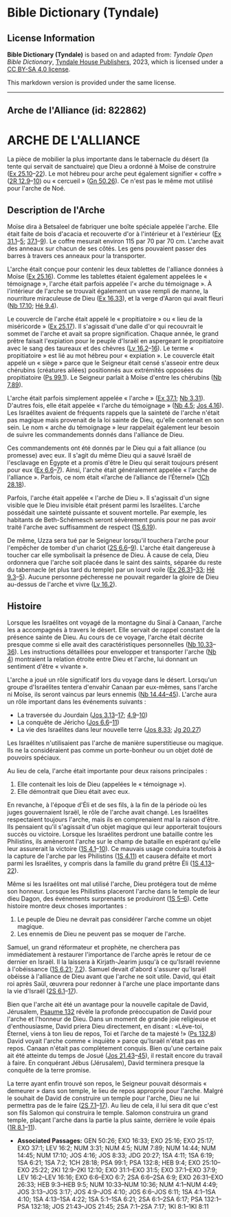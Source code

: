 # Bible Dictionary (Tyndale)

## License Information

**Bible Dictionary (Tyndale)** is based on and adapted from: _Tyndale Open Bible Dictionary_, [Tyndale House Publishers](https://tyndaleopenresources.com/), 2023, which is licensed under a [CC BY-SA 4.0 license](https://creativecommons.org/licenses/by-sa/4.0/legalcode.en).

This markdown version is provided under the same license.



--------------------------------

## Arche de l'Alliance (id: 822862)

ARCHE DE L'ALLIANCE
===================

La pièce de mobilier la plus importante dans le tabernacle du désert (la tente qui servait de sanctuaire) que Dieu a ordonné à Moïse de construire ([Ex 25\.10](https://ref.ly/Exod25:10-Exod25:22)–[22](https://ref.ly/Exod25:10-Exod25:22)). Le mot hébreu pour arche peut également signifier « coffre » ([2R 12\.9](https://ref.ly/2Kgs12:9-2Kgs12:10)–[10](https://ref.ly/2Kgs12:9-2Kgs12:10)) ou « cercueil » ([Gn 50\.26](https://ref.ly/Gen50:26)). Ce n'est pas le même mot utilisé pour l'arche de Noé.

Description de l'Arche
----------------------

Moïse dira à Betsaleel de fabriquer une boîte spéciale appelée l'arche. Elle était faite de bois d'acacia et recouverte d'or à l'intérieur et à l'extérieur ([Ex 31\.1](https://ref.ly/Exod31:1-Exod31:5)–[5](https://ref.ly/Exod31:1-Exod31:5); [37\.1](https://ref.ly/Exod37:1-Exod37:9)–[9](https://ref.ly/Exod37:1-Exod37:9)). Le coffre mesurait environ 115 par 70 par 70 cm. L'arche avait des anneaux sur chacun de ses côtés. Les gens pouvaient passer des barres à travers ces anneaux pour la transporter.

L'arche était conçue pour contenir les deux tablettes de l'alliance données à Moïse ([Ex 25\.16](https://ref.ly/Exod25:16)). Comme les tablettes étaient également appelées le « témoignage », l'arche était parfois appelée l'« arche du témoignage ». À l'intérieur de l'arche se trouvait également un vase rempli de manne, la nourriture miraculeuse de Dieu ([Ex 16\.33](https://ref.ly/Exod16:33)), et la verge d'Aaron qui avait fleuri ([Nb 17\.10](https://ref.ly/Num17:10); [Hé 9\.4](https://ref.ly/Heb9:4)).

Le couvercle de l'arche était appelé le « propitiatoire » ou « lieu de la miséricorde » ([Ex 25\.17](https://ref.ly/Exod25:17)). Il s'agissait d'une dalle d'or qui recouvrait le sommet de l'arche et avait sa propre signification. Chaque année, le grand prêtre faisait l'expiation pour le peuple d'Israël en aspergeant le propitiatoire avec le sang des taureaux et des chèvres ([Lv 16\.2](https://ref.ly/Lev16:2-Lev16:16)–[16](https://ref.ly/Lev16:2-Lev16:16)). Le terme « propitiatoire » est lié au mot hébreu pour « expiation ». Le couvercle était appelé un « siège » parce que le Seigneur était censé s'asseoir entre deux chérubins (créatures ailées) positionnés aux extrémités opposées du propitiatoire ([Ps 99\.1](https://ref.ly/Ps99:1)). Le Seigneur parlait à Moïse d'entre les chérubins ([Nb 7\.89](https://ref.ly/Num7:89)).

L'arche était parfois simplement appelée « l'arche » ([Ex 37\.1](https://ref.ly/Exod37:1); [Nb 3\.31](https://ref.ly/Num3:31)). D'autres fois, elle était appelée « l'arche du témoignage » ([Nb 4\.5](https://ref.ly/Num4:5); [Jos 4\.16](https://ref.ly/Josh4:16)). Les Israélites avaient de fréquents rappels que la sainteté de l'arche n'était pas magique mais provenait de la loi sainte de Dieu, qu'elle contenait en son sein. Le nom « arche du témoignage » leur rappelait également leur besoin de suivre les commandements donnés dans l'alliance de Dieu.

Ces commandements ont été donnés par le Dieu qui a fait alliance (ou promesse) avec eux. Il s'agit du même Dieu qui a sauvé Israël de l'esclavage en Égypte et a promis d'être le Dieu qui serait toujours présent pour eux ([Ex 6\.6](https://ref.ly/Exod6:6-Exod6:7)–[7](https://ref.ly/Exod6:6-Exod6:7)). Ainsi, l'arche était généralement appelée « l'arche de l'alliance ». Parfois, ce nom était «l’arche de l’alliance de l’Éternel» ([1Ch 28\.18](https://ref.ly/1Chr28:18)).

Parfois, l'arche était appelée « l'arche de Dieu ». Il s'agissait d'un signe visible que le Dieu invisible était présent parmi les Israélites. L'arche possédait une sainteté puissante et souvent mortelle. Par exemple, les habitants de Beth\-Schémesch seront sévèrement punis pour ne pas avoir traité l'arche avec suffisamment de respect ([1S 6\.19](https://ref.ly/1Sam6:19)).

De même, Uzza sera tué par le Seigneur lorsqu'il touchera l'arche pour l'empêcher de tomber d'un chariot ([2S 6\.6](https://ref.ly/2Sam6:6-2Sam6:9)–[9](https://ref.ly/2Sam6:6-2Sam6:9)). L'arche était dangereuse à toucher car elle symbolisait la présence de Dieu. À cause de cela, Dieu ordonnera que l'arche soit placée dans le saint des saints, séparée du reste du tabernacle (et plus tard du temple) par un lourd voile ([Ex 26\.31](https://ref.ly/Exod26:31-Exod26:33)–[33](https://ref.ly/Exod26:31-Exod26:33); [Hé 9\.3](https://ref.ly/Heb9:3-Heb9:5)–[5](https://ref.ly/Heb9:3-Heb9:5)). Aucune personne pécheresse ne pouvait regarder la gloire de Dieu au\-dessus de l'arche et vivre ([Lv 16\.2](https://ref.ly/Lev16:2)).

Histoire
--------

Lorsque les Israélites ont voyagé de la montagne du Sinaï à Canaan, l'arche les a accompagnés à travers le désert. Elle servait de rappel constant de la présence sainte de Dieu. Au cours de ce voyage, l'arche était décrite presque comme si elle avait des caractéristiques personnelles ([Nb 10\.33](https://ref.ly/Num10:33-Num10:36)–[36](https://ref.ly/Num10:33-Num10:36)). Les instructions détaillées pour envelopper et transporter l'arche ([Nb 4](https://ref.ly/Num4:1-Num4:49)) montraient la relation étroite entre Dieu et l'arche, lui donnant un sentiment d'être « vivante ».

L'arche a joué un rôle significatif lors du voyage dans le désert. Lorsqu'un groupe d'Israélites tentera d'envahir Canaan par eux\-mêmes, sans l'arche ni Moïse, ils seront vaincus par leurs ennemis ([Nb 14\.44–45](https://ref.ly/Num14:44)). L'arche aura un rôle important dans les événements suivants :

* La traversée du Jourdain ([Jos 3\.13](https://ref.ly/Josh3:13-Josh3:17)–[17](https://ref.ly/Josh3:13-Josh3:17); [4\.9](https://ref.ly/Josh4:9-Josh4:10)–[10](https://ref.ly/Josh4:9-Josh4:10))
* La conquête de Jéricho ([Jos 6\.6](https://ref.ly/Josh6:6-Josh6:11)–[11](https://ref.ly/Josh6:6-Josh6:11))
* La vie des Israélites dans leur nouvelle terre ([Jos 8\.33](https://ref.ly/Josh8:33); [Jg 20\.27](https://ref.ly/Judg20:27))

Les Israélites n'utilisaient pas l'arche de manière superstitieuse ou magique. Ils ne la considéraient pas comme un porte\-bonheur ou un objet doté de pouvoirs spéciaux.

Au lieu de cela, l'arche était importante pour deux raisons principales :

1. Elle contenait les lois de Dieu (appelées le « témoignage »).
2. Elle démontrait que Dieu était avec eux.

En revanche, à l'époque d'Éli et de ses fils, à la fin de la période où les juges gouvernaient Israël, le rôle de l'arche avait changé. Les Israélites respectaient toujours l'arche, mais ils en comprenaient mal la raison d'être. Ils pensaient qu'il s'agissait d'un objet magique qui leur apporterait toujours succès ou victoire. Lorsque les Israélites perdront une bataille contre les Philistins, ils amèneront l'arche sur le champ de bataille en espérant qu'elle leur assurerait la victoire ([1S 4\.1](https://ref.ly/1Sam4:1-1Sam4:10)–[10](https://ref.ly/1Sam4:1-1Sam4:10)). Ce mauvais usage conduira toutefois à la capture de l'arche par les Philistins ([1S 4\.11](https://ref.ly/1Sam4:11)) et causera défaite et mort parmi les Israélites, y compris dans la famille du grand prêtre Éli ([1S 4\.13](https://ref.ly/1Sam4:13-1Sam4:22)–[22](https://ref.ly/1Sam4:13-1Sam4:22)).

Même si les Israélites ont mal utilisé l'arche, Dieu protégera tout de même son honneur. Lorsque les Philistins placeront l'arche dans le temple de leur dieu Dagon, des événements surprenants se produiront ([1S 5–6](https://ref.ly/1Sam5:1-1Sam6:21)). Cette histoire montre deux choses importantes :

1. Le peuple de Dieu ne devrait pas considérer l'arche comme un objet magique.
2. Les ennemis de Dieu ne peuvent pas se moquer de l'arche.

Samuel, un grand réformateur et prophète, ne cherchera pas immédiatement à restaurer l'importance de l'arche après le retour de ce dernier en Israël. Il la laissera à Kirjath\-Jearim jusqu'à ce qu'Israël revienne à l'obéissance ([1S 6\.21](https://ref.ly/1Sam6:21); [7\.2](https://ref.ly/1Sam7:2)). Samuel devait d'abord s'assurer qu'Israël obéisse à l'alliance de Dieu avant que l'arche ne soit utile. David, qui était roi après Saül, œuvrera pour redonner à l'arche une place importante dans la vie d'Israël ([2S 6\.1](https://ref.ly/2Sam6:1-2Sam6:17)–[17](https://ref.ly/2Sam6:1-2Sam6:17)).

Bien que l'arche ait été un avantage pour la nouvelle capitale de David, Jérusalem, [Psaume 132](https://ref.ly/Ps132:1-Ps132:18) révèle la profonde préoccupation de David pour l'arche et l'honneur de Dieu. Dans un moment de grande joie religieuse et d'enthousiasme, David priera Dieu directement, en disant : «Lève\-toi, Éternel, viens à ton lieu de repos, Toi et l’arche de ta majesté !» ([Ps 132\.8](https://ref.ly/Ps132:8)) David voyait l'arche comme « inquiète » parce qu'Israël n'était pas en repos. Canaan n'était pas complètement conquis. Bien qu'une certaine paix ait été atteinte du temps de Josué ([Jos 21\.43](https://ref.ly/Josh21:43-Josh21:45)–[45](https://ref.ly/Josh21:43-Josh21:45)), il restait encore du travail à faire. En conquérant Jébus (Jérusalem), David terminera presque la conquête de la terre promise.

La terre ayant enfin trouvé son repos, le Seigneur pouvait désormais « demeurer » dans son temple, le lieu de repos approprié pour l'arche. Malgré le souhait de David de construire un temple pour l'arche, Dieu ne lui permettra pas de le faire ([2S 7\.1](https://ref.ly/2Sam7:1-2Sam7:17)–[17](https://ref.ly/2Sam7:1-2Sam7:17)). Au lieu de cela, il lui sera dit que c'est son fils Salomon qui construira le temple. Salomon construira un grand temple, plaçant l'arche dans la partie la plus sainte, derrière le voile épais ([1R 8\.1](https://ref.ly/1Kgs8:1-1Kgs8:11)–[11](https://ref.ly/1Kgs8:1-1Kgs8:11)).

* **Associated Passages:** GEN 50:26; EXO 16:33; EXO 25:16; EXO 25:17; EXO 37:1; LEV 16:2; NUM 3:31; NUM 4:5; NUM 7:89; NUM 14:44; NUM 14:45; NUM 17:10; JOS 4:16; JOS 8:33; JDG 20:27; 1SA 4:11; 1SA 6:19; 1SA 6:21; 1SA 7:2; 1CH 28:18; PSA 99:1; PSA 132:8; HEB 9:4; EXO 25:10–EXO 25:22; 2KI 12:9–2KI 12:10; EXO 31:1–EXO 31:5; EXO 37:1–EXO 37:9; LEV 16:2–LEV 16:16; EXO 6:6–EXO 6:7; 2SA 6:6–2SA 6:9; EXO 26:31–EXO 26:33; HEB 9:3–HEB 9:5; NUM 10:33–NUM 10:36; NUM 4:1–NUM 4:49; JOS 3:13–JOS 3:17; JOS 4:9–JOS 4:10; JOS 6:6–JOS 6:11; 1SA 4:1–1SA 4:10; 1SA 4:13–1SA 4:22; 1SA 5:1–1SA 6:21; 2SA 6:1–2SA 6:17; PSA 132:1–PSA 132:18; JOS 21:43–JOS 21:45; 2SA 7:1–2SA 7:17; 1KI 8:1–1KI 8:11

